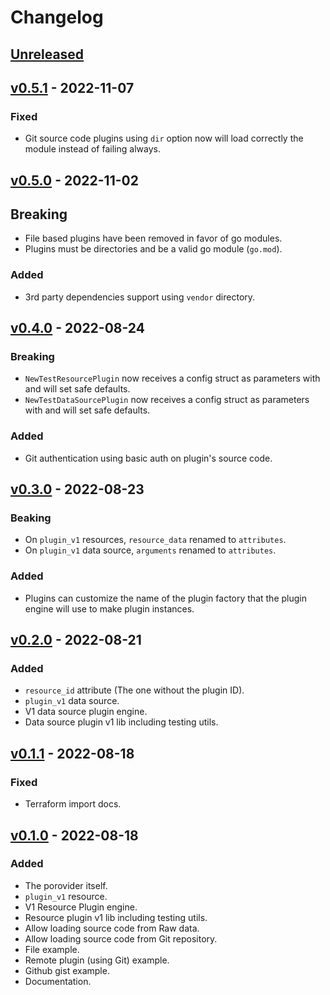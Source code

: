 # Changelog

## [Unreleased]

## [v0.5.1] - 2022-11-07

### Fixed

- Git source code plugins using `dir` option now will load correctly the module instead of failing always.

## [v0.5.0] - 2022-11-02

## Breaking

- File based plugins have been removed in favor of go modules.
- Plugins must be directories and be a valid go module (`go.mod`).

### Added

- 3rd party dependencies support using `vendor` directory.

## [v0.4.0] - 2022-08-24

### Breaking

- `NewTestResourcePlugin` now receives a config struct as parameters with and will set safe defaults.
- `NewTestDataSourcePlugin` now receives a config struct as parameters with and will set safe defaults.

### Added

- Git authentication using basic auth on plugin's source code.

## [v0.3.0] - 2022-08-23

### Beaking

- On `plugin_v1` resources, `resource_data` renamed to `attributes`.
- On `plugin_v1` data source, `arguments` renamed to `attributes`.

### Added

- Plugins can customize the name of the plugin factory that the plugin engine will use to make plugin instances.

## [v0.2.0] - 2022-08-21

### Added

- `resource_id` attribute (The one without the plugin ID).
- `plugin_v1` data source.
- V1 data source plugin engine.
- Data source plugin v1 lib including testing utils.

## [v0.1.1] - 2022-08-18

### Fixed

- Terraform import docs.

## [v0.1.0] - 2022-08-18

### Added

- The porovider itself.
- `plugin_v1` resource.
- V1 Resource Plugin engine.
- Resource plugin v1 lib including testing utils.
- Allow loading source code from Raw data.
- Allow loading source code from Git repository.
- File example.
- Remote plugin (using Git) example.
- Github gist example.
- Documentation.

[unreleased]: https://github.com/slok/terraform-provider-goplugin/compare/v0.5.1...HEAD
[v0.5.1]: https://github.com/slok/terraform-provider-goplugin/compare/v0.5.0...v0.5.1
[v0.5.0]: https://github.com/slok/terraform-provider-goplugin/compare/v0.4.0...v0.5.0
[v0.4.0]: https://github.com/slok/terraform-provider-goplugin/compare/v0.3.0...v0.4.0
[v0.3.0]: https://github.com/slok/terraform-provider-goplugin/compare/v0.2.0...v0.3.0
[v0.2.0]: https://github.com/slok/terraform-provider-goplugin/compare/v0.1.1...v0.2.0
[v0.1.1]: https://github.com/slok/terraform-provider-goplugin/compare/v0.1.0...v0.1.1
[v0.1.0]: https://github.com/slok/terraform-provider-goplugin/releases/tag/v0.1.0
